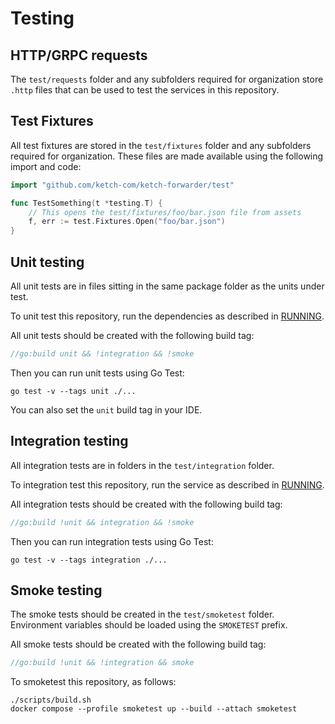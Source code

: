# Testing

## HTTP/GRPC requests

The `test/requests` folder and any subfolders required for organization store `.http` files that can be used to test
the services in this repository.

## Test Fixtures

All test fixtures are stored in the `test/fixtures` folder and any subfolders required for organization. These files are
made available using the following import and code:

```go
import "github.com/ketch-com/ketch-forwarder/test"

func TestSomething(t *testing.T) {
	// This opens the test/fixtures/foo/bar.json file from assets
    f, err := test.Fixtures.Open("foo/bar.json")
}
```

## Unit testing

All unit tests are in files sitting in the same package folder as the units under test.

To unit test this repository, run the dependencies as described in [RUNNING](RUNNING.md).

All unit tests should be created with the following build tag:

```go
//go:build unit && !integration && !smoke
```

Then you can run unit tests using Go Test:

```shell
go test -v --tags unit ./...
```

You can also set the `unit` build tag in your IDE.

## Integration testing

All integration tests are in folders in the `test/integration` folder.

To integration test this repository, run the service as described in [RUNNING](RUNNING.md).

All integration tests should be created with the following build tag:

```go
//go:build !unit && integration && !smoke
```

Then you can run integration tests using Go Test:

```shell
go test -v --tags integration ./...
```

## Smoke testing

The smoke tests should be created in the `test/smoketest` folder. Environment variables should be loaded using the `SMOKETEST` prefix.

All smoke tests should be created with the following build tag:

```go
//go:build !unit && !integration && smoke
```

To smoketest this repository, as follows:

```shell
./scripts/build.sh
docker compose --profile smoketest up --build --attach smoketest
```
